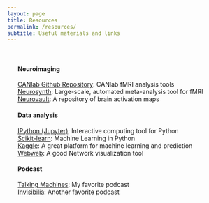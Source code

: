 ```yaml
---
layout: page
title: Resources
permalink: /resources/
subtitle: Useful materials and links
---
```


<ul>
<br>
<h4>Neuroimaging</h4>

<a href="https://github.com/canlab">CANlab Github Repository</a>: CANlab fMRI analysis tools<br>
<a href="http://neurosynth.org/">Neurosynth</a>: Large-scale, automated meta-analysis tool for fMRI<br>
<a href="http://neurovault.org/">Neurovault</a>: A repository of brain activation maps<br>

<h4>Data analysis</h4>

<a href="http://ipython.org/">IPython (Jupyter)</a>: Interactive computing tool for Python<br>
<a href="http://scikit-learn.org/stable/">Scikit-learn</a>: Machine Learning in Python<br>
<a href="https://www.kaggle.com/">Kaggle</a>: A great platform for machine learning and prediction<br>
<a href="http://danlarremore.com/webweb/">Webweb</a>: A good Network visualization tool<br>

<h4>Podcast</h4>
<a href="http://www.thetalkingmachines.com/">Talking Machines</a>: My favorite podcast<br>
<a href="http://www.npr.org/programs/invisibilia/">Invisibilia</a>: Another favorite podcast<br>
</ul>